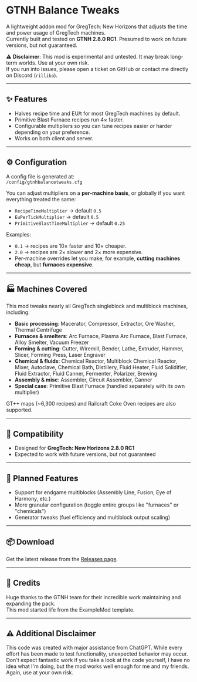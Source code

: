 # GTNH Balance Tweaks

A lightweight addon mod for GregTech: New Horizons that adjusts the time and power usage of GregTech machines.  
Currently built and tested on **GTNH 2.8.0 RC1**. Presumed to work on future versions, but not guaranteed.  

⚠️ **Disclaimer**: This mod is experimental and untested. It may break long-term worlds. Use at your own risk.  
If you run into issues, please open a ticket on GitHub or contact me directly on Discord (`rilliko`).  

---

## ✨ Features
- Halves recipe time and EU/t for most GregTech machines by default.  
- Primitive Blast Furnace recipes run 4× faster.  
- Configurable multipliers so you can tune recipes easier *or* harder depending on your preference.    
- Works on both client and server.  

---

## ⚙️ Configuration
A config file is generated at:  
`/config/gtnhbalancetweaks.cfg`  

You can adjust multipliers on a **per-machine basis**, or globally if you want everything treated the same:  

- `RecipeTimeMultiplier` → default `0.5`  
- `EuPerTickMultiplier` → default `0.5`  
- `PrimitiveBlastTimeMultiplier` → default `0.25`  

Examples:  
- `0.1` → recipes are 10× faster and 10× cheaper.  
- `2.0` → recipes are 2× slower and 2× more expensive.  
- Per-machine overrides let you make, for example, **cutting machines cheap**, but **furnaces expensive**.  

---

## 🏭 Machines Covered
This mod tweaks nearly all GregTech singleblock and multiblock machines, including:  

- **Basic processing**: Macerator, Compressor, Extractor, Ore Washer, Thermal Centrifuge  
- **Furnaces & smelters**: Arc Furnace, Plasma Arc Furnace, Blast Furnace, Alloy Smelter, Vacuum Freezer  
- **Forming & cutting**: Cutter, Wiremill, Bender, Lathe, Extruder, Hammer, Slicer, Forming Press, Laser Engraver  
- **Chemical & fluids**: Chemical Reactor, Multiblock Chemical Reactor, Mixer, Autoclave, Chemical Bath, Distillery, Fluid Heater, Fluid Solidifier, Fluid Extractor, Fluid Canner, Fermenter, Polarizer, Brewing  
- **Assembly & misc**: Assembler, Circuit Assembler, Canner  
- **Special case**: Primitive Blast Furnace (handled separately with its own multiplier)  

GT++ maps (~6,300 recipes) and Railcraft Coke Oven recipes are also supported.  

---

## 📌 Compatibility
- Designed for **GregTech: New Horizons 2.8.0 RC1**  
- Expected to work with future versions, but not guaranteed  

---

## 🔮 Planned Features
- Support for endgame multiblocks (Assembly Line, Fusion, Eye of Harmony, etc.)  
- More granular configuration (toggle entire groups like "furnaces" or "chemicals")  
- Generator tweaks (fuel efficiency and multiblock output scaling)  

---

## 📦 Download
Get the latest release from the [Releases page](../../releases).  

---

## 🙏 Credits
Huge thanks to the GTNH team for their incredible work maintaining and expanding the pack.  
This mod started life from the ExampleMod template.  

---

## ⚠️ Additional Disclaimer
This code was created with major assistance from ChatGPT. While every effort has been made to test functionality, unexpected behavior may occur. Don't expect fantastic work if you take a look at the code yourself, I have no idea what I'm doing, but the mod works well enough for me and my friends. Again, use at your own risk.
